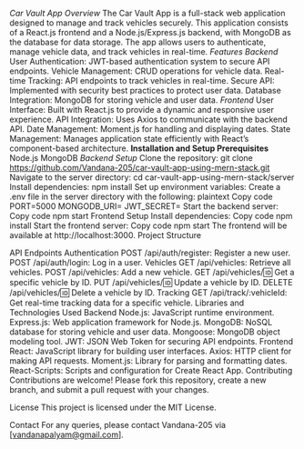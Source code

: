 *Car Vault App*
*Overview*
The Car Vault App is a full-stack web application designed to manage and track vehicles securely. This application consists of a React.js frontend and a Node.js/Express.js backend, with MongoDB as the database for data storage. The app allows users to authenticate, manage vehicle data, and track vehicles in real-time.
*Features*
*Backend*
User Authentication: JWT-based authentication system to secure API endpoints.
Vehicle Management: CRUD operations for vehicle data.
Real-time Tracking: API endpoints to track vehicles in real-time.
Secure API: Implemented with security best practices to protect user data.
Database Integration: MongoDB for storing vehicle and user data.
*Frontend*
User Interface: Built with React.js to provide a dynamic and responsive user experience.
API Integration: Uses Axios to communicate with the backend API.
Date Management: Moment.js for handling and displaying dates.
State Management: Manages application state efficiently with React’s component-based architecture.
**Installation and Setup
Prerequisites**
Node.js
MongoDB
*Backend Setup*
Clone the repository:
git clone https://github.com/Vandana-205/car-vault-app-using-mern-stack.git
Navigate to the server directory:
cd car-vault-app-using-mern-stack/server
Install dependencies:
npm install
Set up environment variables:
Create a .env file in the server directory with the following:
plaintext
Copy code
PORT=5000
MONGODB_URI=<your-mongodb-connection-string>
JWT_SECRET=<your-jwt-secret>
Start the backend server:
Copy code
npm start
Frontend Setup
Install dependencies:
Copy code
npm install
Start the frontend server:
Copy code
npm start
The frontend will be available at http://localhost:3000.
Project Structure

API Endpoints
Authentication
POST /api/auth/register: Register a new user.
POST /api/auth/login: Log in a user.
Vehicles
GET /api/vehicles: Retrieve all vehicles.
POST /api/vehicles: Add a new vehicle.
GET /api/vehicles/:id: Get a specific vehicle by ID.
PUT /api/vehicles/:id: Update a vehicle by ID.
DELETE /api/vehicles/:id: Delete a vehicle by ID.
Tracking
GET /api/track/:vehicleId: Get real-time tracking data for a specific vehicle.
Libraries and Technologies Used
Backend
Node.js: JavaScript runtime environment.
Express.js: Web application framework for Node.js.
MongoDB: NoSQL database for storing vehicle and user data.
Mongoose: MongoDB object modeling tool.
JWT: JSON Web Token for securing API endpoints.
Frontend
React: JavaScript library for building user interfaces.
Axios: HTTP client for making API requests.
Moment.js: Library for parsing and formatting dates.
React-Scripts: Scripts and configuration for Create React App.
Contributing
Contributions are welcome! Please fork this repository, create a new branch, and submit a pull request with your changes.

License
This project is licensed under the MIT License.

Contact
For any queries, please contact Vandana-205 via [vandanapalyam@gmail.com].
